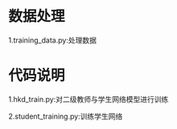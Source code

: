 数据处理
=
1.training_data.py:处理数据

代码说明
=
1.hkd_train.py:对二级教师与学生网络模型进行训练

2.student_training.py:训练学生网络
  

